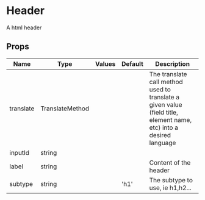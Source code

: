 # Header

A html header
## Props

| Name    | Type | Values | Default | Description |
| -------- | ------- | -------- | ------- | ------- |
| translate | TranslateMethod ||  | The translate call method used to translate a given value (field title, element name, etc) into a desired language|
| inputId | string ||  | |
| label | string ||  | Content of the header|
| subtype | string || 'h1' | The subtype to use, ie h1,h2...|
